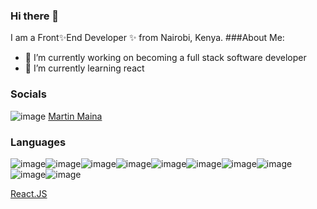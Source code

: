 ### Hi there 👋



I am a Front✨End Developer ✨ from Nairobi, Kenya.
###About Me:
- 🔭 I’m currently working on becoming a full stack software developer
- 🌱 I’m currently learning react


### Socials
![image](https://github.com/TintinSDev/TinTinSDev/assets/69876670/99450d0d-02e2-406a-9a00-af25bcae25a7/linkedin.com/in/mainamartin/)
[Martin Maina](https://www.linkedin.com/in/mainamartin/)



### Languages
![image](https://github.com/TintinSDev/TinTinSDev/assets/69876670/4ffd1dc5-bf77-4001-b13d-6edad69a23d8)![image](https://github.com/TintinSDev/TinTinSDev/assets/69876670/3f9364eb-8a42-4cad-81d6-234e3aeea9de)![image](https://github.com/TintinSDev/TinTinSDev/assets/69876670/e3fde205-744a-4bc7-bf28-6235a436084a)![image](https://github.com/TintinSDev/TinTinSDev/assets/69876670/f63d6380-4f5e-499d-96c2-c40e88fa3936)![image](https://github.com/TintinSDev/TinTinSDev/assets/69876670/491604b1-a1ca-467c-b019-e6bf6933a365)![image](https://github.com/TintinSDev/TinTinSDev/assets/69876670/65b65335-f26c-411e-ad67-a2aba43d4941)![image](https://github.com/TintinSDev/TinTinSDev/assets/69876670/159d89d2-7540-4271-964b-e03e93a5745d)![image](https://github.com/TintinSDev/TinTinSDev/assets/69876670/61073473-2eb3-4c56-95dd-2899c2263643)![image](https://github.com/TintinSDev/TinTinSDev/assets/69876670/73cc4658-a05d-4365-b209-7f8b7877cbc8)![image](https://github.com/TintinSDev/TinTinSDev/assets/69876670/d8ef3493-ef86-41a1-9dc6-9f9ac7defb59)

[React.JS](https://img.shields.io/badge/-ReactJs-61DAFB?logo=react&logoColor=white&style=plastic)



 









